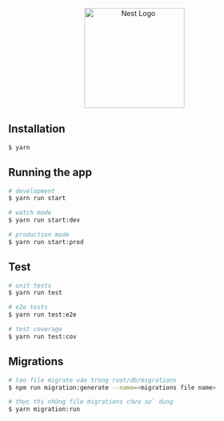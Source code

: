 <p align="center">
  <img src="https://nestjs.com/img/logo-small.svg" width="200" alt="Nest Logo" /></a>
</p>

## Installation

```bash
$ yarn
```

## Running the app

```bash
# development
$ yarn run start

# watch mode
$ yarn run start:dev

# production mode
$ yarn run start:prod
```

## Test

```bash
# unit tests
$ yarn run test

# e2e tests
$ yarn run test:e2e

# test coverage
$ yarn run test:cov
```

## Migrations
```bash
# tạo file migrate vào trong root/db/migrations
$ npm run migration:generate --name=<migrations file name>

# thực thi những file migrations chưa sử dụng
$ yarn migration:run
```
